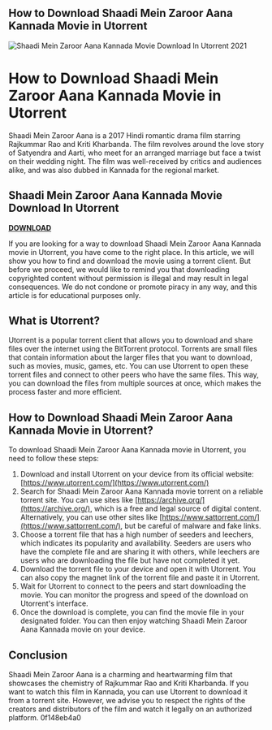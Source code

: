 ## How to Download Shaadi Mein Zaroor Aana Kannada Movie in Utorrent

 
![Shaadi Mein Zaroor Aana Kannada Movie Download In Utorrent 2021](https://encrypted-tbn2.gstatic.com/images?q=tbn:ANd9GcTtayPARYmQna2rh1QLYJm8dUcns6GOQZ2O6AHGgVu5sfDRL8UEp96_85Rt)

 
# How to Download Shaadi Mein Zaroor Aana Kannada Movie in Utorrent
 
Shaadi Mein Zaroor Aana is a 2017 Hindi romantic drama film starring Rajkummar Rao and Kriti Kharbanda. The film revolves around the love story of Satyendra and Aarti, who meet for an arranged marriage but face a twist on their wedding night. The film was well-received by critics and audiences alike, and was also dubbed in Kannada for the regional market.
 
## Shaadi Mein Zaroor Aana Kannada Movie Download In Utorrent


[**DOWNLOAD**](https://www.google.com/url?q=https%3A%2F%2Fshurll.com%2F2tKBmA&sa=D&sntz=1&usg=AOvVaw0IH0nS9M1GaznrUVSTQ3D3)

 
If you are looking for a way to download Shaadi Mein Zaroor Aana Kannada movie in Utorrent, you have come to the right place. In this article, we will show you how to find and download the movie using a torrent client. But before we proceed, we would like to remind you that downloading copyrighted content without permission is illegal and may result in legal consequences. We do not condone or promote piracy in any way, and this article is for educational purposes only.
 
## What is Utorrent?
 
Utorrent is a popular torrent client that allows you to download and share files over the internet using the BitTorrent protocol. Torrents are small files that contain information about the larger files that you want to download, such as movies, music, games, etc. You can use Utorrent to open these torrent files and connect to other peers who have the same files. This way, you can download the files from multiple sources at once, which makes the process faster and more efficient.
 
## How to Download Shaadi Mein Zaroor Aana Kannada Movie in Utorrent?
 
To download Shaadi Mein Zaroor Aana Kannada movie in Utorrent, you need to follow these steps:
 
1. Download and install Utorrent on your device from its official website: [https://www.utorrent.com/](https://www.utorrent.com/)
2. Search for Shaadi Mein Zaroor Aana Kannada movie torrent on a reliable torrent site. You can use sites like [https://archive.org/](https://archive.org/), which is a free and legal source of digital content. Alternatively, you can use other sites like [https://www.sattorrent.com/](https://www.sattorrent.com/), but be careful of malware and fake links.
3. Choose a torrent file that has a high number of seeders and leechers, which indicates its popularity and availability. Seeders are users who have the complete file and are sharing it with others, while leechers are users who are downloading the file but have not completed it yet.
4. Download the torrent file to your device and open it with Utorrent. You can also copy the magnet link of the torrent file and paste it in Utorrent.
5. Wait for Utorrent to connect to the peers and start downloading the movie. You can monitor the progress and speed of the download on Utorrent's interface.
6. Once the download is complete, you can find the movie file in your designated folder. You can then enjoy watching Shaadi Mein Zaroor Aana Kannada movie on your device.

## Conclusion
 
Shaadi Mein Zaroor Aana is a charming and heartwarming film that showcases the chemistry of Rajkummar Rao and Kriti Kharbanda. If you want to watch this film in Kannada, you can use Utorrent to download it from a torrent site. However, we advise you to respect the rights of the creators and distributors of the film and watch it legally on an authorized platform.
 0f148eb4a0
